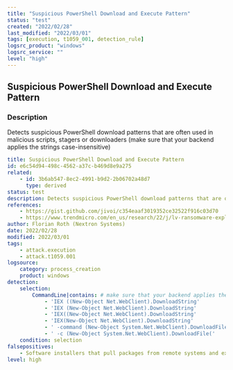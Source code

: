 ```yaml
---
title: "Suspicious PowerShell Download and Execute Pattern"
status: "test"
created: "2022/02/28"
last_modified: "2022/03/01"
tags: [execution, t1059_001, detection_rule]
logsrc_product: "windows"
logsrc_service: ""
level: "high"
---
```


## Suspicious PowerShell Download and Execute Pattern

### Description

Detects suspicious PowerShell download patterns that are often used in malicious scripts, stagers or downloaders (make sure that your backend applies the strings case-insensitive)

```yml
title: Suspicious PowerShell Download and Execute Pattern
id: e6c54d94-498c-4562-a37c-b469d8e9a275
related:
    - id: 3b6ab547-8ec2-4991-b9d2-2b06702a48d7
      type: derived
status: test
description: Detects suspicious PowerShell download patterns that are often used in malicious scripts, stagers or downloaders (make sure that your backend applies the strings case-insensitive)
references:
    - https://gist.github.com/jivoi/c354eaaf3019352ce32522f916c03d70
    - https://www.trendmicro.com/en_us/research/22/j/lv-ransomware-exploits-proxyshell-in-attack.html
author: Florian Roth (Nextron Systems)
date: 2022/02/28
modified: 2022/03/01
tags:
    - attack.execution
    - attack.t1059.001
logsource:
    category: process_creation
    product: windows
detection:
    selection:
        CommandLine|contains: # make sure that your backend applies the strings case-insensitive
            - 'IEX ((New-Object Net.WebClient).DownloadString'
            - 'IEX (New-Object Net.WebClient).DownloadString'
            - 'IEX((New-Object Net.WebClient).DownloadString'
            - 'IEX(New-Object Net.WebClient).DownloadString'
            - ' -command (New-Object System.Net.WebClient).DownloadFile('
            - ' -c (New-Object System.Net.WebClient).DownloadFile('
    condition: selection
falsepositives:
    - Software installers that pull packages from remote systems and execute them
level: high

```
